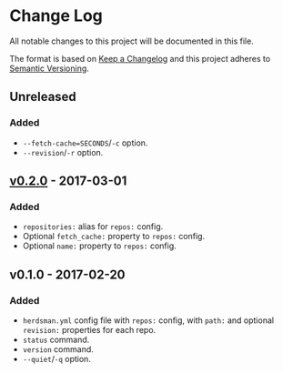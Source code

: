 # Change Log

All notable changes to this project will be documented in this file.

The format is based on [Keep a Changelog](http://keepachangelog.com/) and this project adheres to [Semantic Versioning](http://semver.org/).

## Unreleased

### Added

* `--fetch-cache=SECONDS`/`-c` option.
* `--revision`/`-r` option.

## [v0.2.0] - 2017-03-01

### Added

* `repositories:` alias for `repos:` config.
* Optional `fetch_cache:` property to `repos:` config.
* Optional `name:` property to `repos:` config.

## v0.1.0 - 2017-02-20

### Added

* `herdsman.yml` config file with `repos:` config, with `path:` and optional `revision:` properties for each repo.
* `status` command.
* `version` command.
* `--quiet`/`-q` option.

[Unreleased]: https://github.com/tommarshall/herdsman/compare/v0.2.0...HEAD
[v0.2.0]: https://github.com/tommarshall/herdsman/compare/v0.1.0...v0.2.0
